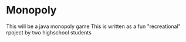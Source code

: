 Monopoly
========

This will be a java monopoly game
This is written as a fun "recreational" rpoject by two highschool students
